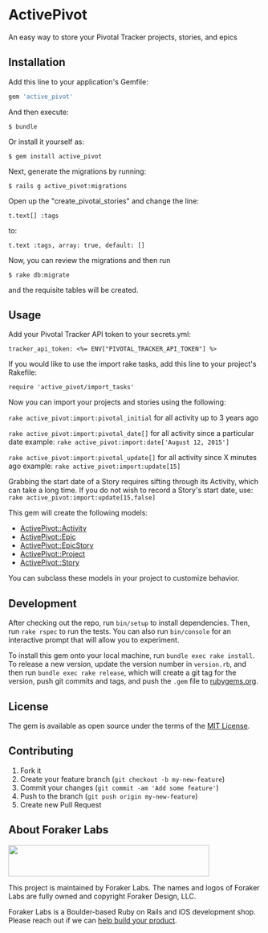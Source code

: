 # ActivePivot

An easy way to store your Pivotal Tracker projects, stories, and epics

## Installation

Add this line to your application's Gemfile:

```ruby
gem 'active_pivot'
```

And then execute:

    $ bundle

Or install it yourself as:

    $ gem install active_pivot

Next, generate the migrations by running:

    $ rails g active_pivot:migrations

Open up the "create_pivotal_stories" and change the line:

    t.text[] :tags

to:

    t.text :tags, array: true, default: []

Now, you can review the migrations and then run

    $ rake db:migrate

and the requisite tables will be created.

## Usage

Add your Pivotal Tracker API token to your secrets.yml:

`tracker_api_token: <%= ENV["PIVOTAL_TRACKER_API_TOKEN"] %>`

If you would like to use the import rake tasks, add this line to your project's Rakefile:

`require 'active_pivot/import_tasks'`

Now you can import your projects and stories using the following:

`rake active_pivot:import:pivotal_initial` for all activity up to 3 years ago

`rake active_pivot:import:pivotal_date[]` for all activity since a particular date
example: `rake active_pivot:import:date['August 12, 2015']`

`rake active_pivot:import:pivotal_update[]` for all activity since X minutes ago
example: `rake active_pivot:import:update[15]`

Grabbing the start date of a Story requires sifting through its Activity, which can take a long time.
If you do not wish to record a Story's start date, use:
`rake active_pivot:import:update[15,false]`

This gem will create the following models:
- [ActivePivot::Activity](lib/active_pivot/activity.rb)
- [ActivePivot::Epic](lib/active_pivot/epic.rb)
- [ActivePivot::EpicStory](lib/active_pivot/epic_story.rb)
- [ActivePivot::Project](lib/active_pivot/project.rb)
- [ActivePivot::Story](lib/active_pivot/story.rb)

You can subclass these models in your project to customize behavior.


## Development

After checking out the repo, run `bin/setup` to install dependencies. Then, run `rake rspec` to run the tests. You can also run `bin/console` for an interactive prompt that will allow you to experiment.

To install this gem onto your local machine, run `bundle exec rake install`. To release a new version, update the version number in `version.rb`, and then run `bundle exec rake release`, which will create a git tag for the version, push git commits and tags, and push the `.gem` file to [rubygems.org](https://rubygems.org).

## License

The gem is available as open source under the terms of the [MIT License](http://opensource.org/licenses/MIT).

## Contributing

1. Fork it
2. Create your feature branch (`git checkout -b my-new-feature`)
3. Commit your changes (`git commit -am 'Add some feature'`)
4. Push to the branch (`git push origin my-new-feature`)
5. Create new Pull Request

## About Foraker Labs

<img src="http://assets.foraker.com/foraker_logo.png" width="400" height="62">

This project is maintained by Foraker Labs. The names and logos of Foraker Labs are fully owned and copyright Foraker Design, LLC.

Foraker Labs is a Boulder-based Ruby on Rails and iOS development shop. Please reach out if we can [help build your product](http://www.foraker.com).
